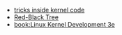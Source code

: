 
* [tricks inside kernel code](linux_trick.md)
* [Red-Black Tree](rbt.md)
* [book:Linux Kernel Development 3e](linux_kernel_3e.md)
